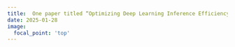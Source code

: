 ```yaml
---
title: 	One paper titled “Optimizing Deep Learning Inference Efficiency through Block Dependency Analysis” has been accepted by ASPLOS 2025.
date: 2025-01-28
image:
  focal_point: 'top'
---
```


<!-- aaaaaaa -->
